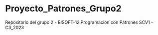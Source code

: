 # Proyecto_Patrones_Grupo2
Repositorio del grupo 2 - BISOFT-12 Programación con Patrones SCV1 - C3_2023
